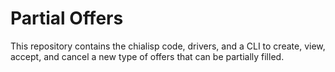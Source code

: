 # Partial Offers

This repository contains the chialisp code, drivers, and a CLI to create, view, accept, and cancel a new type of offers that can be partially filled.